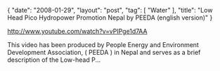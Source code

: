 {
   "date": "2008-01-29",
   "layout": "post",
   "tag": [
      "Water"
   ],
   "title": "Low Head Pico Hydropower Promotion Nepal by PEEDA (english version)"
}

http://www.youtube.com/watch?v=vPIPge1d7AA  

This video has been produced by People Energy and Environment Development Association, ( PEEDA ) in Nepal and serves as a brief description of the Low-head P...